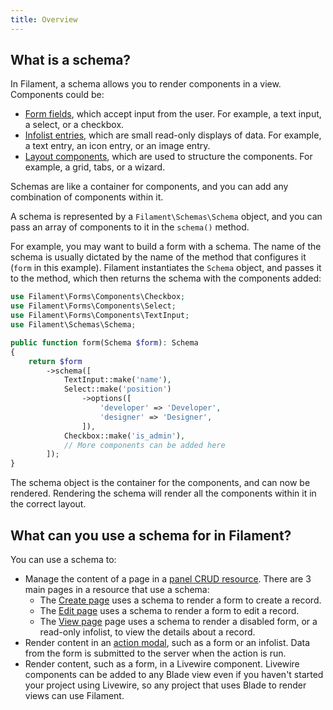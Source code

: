 ```yaml
---
title: Overview
---
```


## What is a schema?

In Filament, a schema allows you to render components in a view. Components could be:

- [Form fields](../forms/fields), which accept input from the user. For example, a text input, a select, or a checkbox.
- [Infolist entries](../infolists/entries), which are small read-only displays of data. For example, a text entry, an icon entry, or an image entry.
- [Layout components](layout), which are used to structure the components. For example, a grid, tabs, or a wizard.

Schemas are like a container for components, and you can add any combination of components within it.

A schema is represented by a `Filament\Schemas\Schema` object, and you can pass an array of components to it in the `schema()` method.

For example, you may want to build a form with a schema. The name of the schema is usually dictated by the name of the method that configures it (`form` in this example). Filament instantiates the `Schema` object, and passes it to the method, which then returns the schema with the components added:

```php
use Filament\Forms\Components\Checkbox;
use Filament\Forms\Components\Select;
use Filament\Forms\Components\TextInput;
use Filament\Schemas\Schema;

public function form(Schema $form): Schema
{
    return $form
        ->schema([
            TextInput::make('name'),
            Select::make('position')
                ->options([
                    'developer' => 'Developer',
                    'designer' => 'Designer',
                ]),
            Checkbox::make('is_admin'),
            // More components can be added here
        ]);
}
```

The schema object is the container for the components, and can now be rendered. Rendering the schema will render all the components within it in the correct layout.

## What can you use a schema for in Filament?

You can use a schema to:

- Manage the content of a page in a [panel CRUD resource](../panels/resources). There are 3 main pages in a resource that use a schema:
  - The [Create page](../panels/resources/creating-records) uses a schema to render a form to create a record.
  - The [Edit page](../panels/resources/editing-records) uses a schema to render a form to edit a record.
  - The [View page](../panels/resources/viewing-records) page uses a schema to render a disabled form, or a read-only infolist, to view the details about a record.
- Render content in an [action modal](../actions/modals), such as a form or an infolist. Data from the form is submitted to the server when the action is run.
- Render content, such as a form, in a Livewire component. Livewire components can be added to any Blade view even if you haven't started your project using Livewire, so any project that uses Blade to render views can use Filament.
